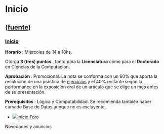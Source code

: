 # Inicio
([fuente](https://campus.exactas.uba.ar/course/view.php?id=1027))
---
### [Inicio](https://campus.exactas.uba.ar/course/view.php?id=1027&section=0)

 **Horario** : Miércoles de 14 a 18hs.

Otorga **3 (tres) puntos** , tanto para la **Licenciatura** como para el
**Doctorado** en Ciencias de la Computacion.

**Aprobación** : Promocional. La nota se conforma con un 60% que aporta la
resolución de una práctica de
[ejercicios](https://campus.exactas.uba.ar/mod/resource/view.php?id=61391
"Ejercicios") y el 40% restante según la performance en la exposición oral de
un artículo que se elige un mes antes de su presentación.

**Prerequisitos** : Lógica y Computabilidad. Se recomienda también haber
cursado Base de Datos aunque no es excluyente.

  - [![ ](https://campus.exactas.uba.ar/theme/image.php/aardvark/forum/1524752928/icon)Inicio Foro](https://campus.exactas.uba.ar/mod/forum/view.php?id=53785)

Novedades y anuncios

